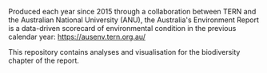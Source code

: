 Produced each year since 2015 through a collaboration between TERN and the Australian National University (ANU), the Australia's Environment Report is a data-driven scorecard of environmental condition in the previous calendar year: https://ausenv.tern.org.au/

This repository contains analyses and visualisation for the biodiversity chapter of the report. 
